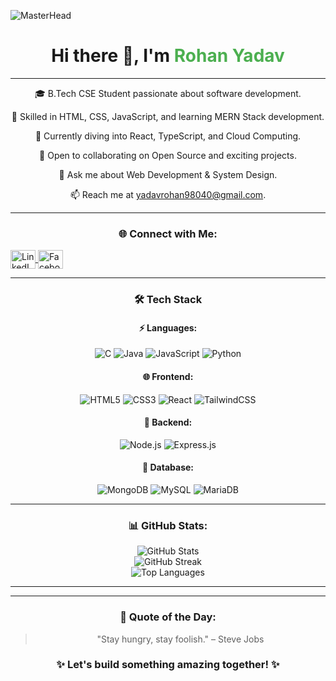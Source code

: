 


![MasterHead](https://user-images.githubusercontent.com/74038190/241765440-80728820-e06b-4f96-9c9e-9df46f0cc0a5.gif)

<div align="center">
  <h1>Hi there 👋, I'm <span style="color:#4CAF50;">Rohan Yadav</span></h1>
  
  
 

-----

🎓 B.Tech CSE Student passionate about software development.

🌟 Skilled in HTML, CSS, JavaScript, and learning MERN Stack development.

🌱 Currently diving into React, TypeScript, and Cloud Computing.

🤝 Open to collaborating on Open Source and exciting projects.

💬 Ask me about Web Development & System Design.

📫 Reach me at yadavrohan98040@gmail.com.


-----

### 🌐 Connect with Me:
<p align="left">
  <a href="https://www.linkedin.com/in/rohan-yadav-275698308/" target="_blank">
    <img align="center" src="https://raw.githubusercontent.com/rahuldkjain/github-profile-readme-generator/master/src/images/icons/Social/linked-in-alt.svg" alt="LinkedIn Profile" height="30" width="40" />
  </a>
  <a href="https://www.facebook.com/share/1EdjPoSMCr/" target="_blank">
    <img align="center" src="https://raw.githubusercontent.com/rahuldkjain/github-profile-readme-generator/master/src/images/icons/Social/facebook.svg" alt="Facebook Profile" height="30" width="40" />
  </a>
  
</p>

-----

### 🛠️ Tech Stack

#### ⚡ Languages:
![C](https://img.shields.io/badge/C-00599C?style=flat-square&logo=c&logoColor=white)
![Java](https://img.shields.io/badge/Java-ED8B00?style=flat-square&logo=java&logoColor=white)
![JavaScript](https://img.shields.io/badge/JavaScript-F7DF1E?style=flat-square&logo=javascript&logoColor=black)
![Python](https://img.shields.io/badge/Python-FFD43B?style=flat-square&logo=python&logoColor=blue)

#### 🌐 Frontend:
![HTML5](https://img.shields.io/badge/HTML5-E34F26?style=flat-square&logo=html5&logoColor=white)
![CSS3](https://img.shields.io/badge/CSS3-1572B6?style=flat-square&logo=css3&logoColor=white)
![React](https://img.shields.io/badge/React-20232A?style=flat-square&logo=react&logoColor=61DAFB)
![TailwindCSS](https://img.shields.io/badge/TailwindCSS-38B2AC?style=flat-square&logo=tailwind-css&logoColor=white)

#### 🔧 Backend:
![Node.js](https://img.shields.io/badge/Node.js-339933?style=flat-square&logo=node-dot-js&logoColor=white)
![Express.js](https://img.shields.io/badge/Express.js-000000?style=flat-square&logo=express&logoColor=white)

#### 💾 Database:
![MongoDB](https://img.shields.io/badge/MongoDB-4EA94B?style=flat-square&logo=mongodb&logoColor=white)
![MySQL](https://img.shields.io/badge/MySQL-4479A1?style=flat-square&logo=mysql&logoColor=white)
![MariaDB](https://img.shields.io/badge/MariaDB-003545?style=flat-square&logo=mariadb&logoColor=white)


-----

### 📊 GitHub Stats:
<div align="center">
  <img src="https://github-readme-stats.vercel.app/api?username=birat04&show_icons=true&theme=tokyonight" alt="GitHub Stats" />
  <br>
  <img src="https://github-readme-streak-stats.herokuapp.com/?user=birat04&theme=tokyonight" alt="GitHub Streak" />
  <br>
  <img src="https://github-readme-stats.vercel.app/api/top-langs/?username=birat04&layout=compact&theme=tokyonight" alt="Top Languages" />
</div>

-----



-----


### 🌟 Quote of the Day:
<!-- QUOTE_START -->
> "Stay hungry, stay foolish." – Steve Jobs
<!-- QUOTE_END -->

<div align="center">
  <h3>✨ Let's build something amazing together! ✨</h3>
</div>
